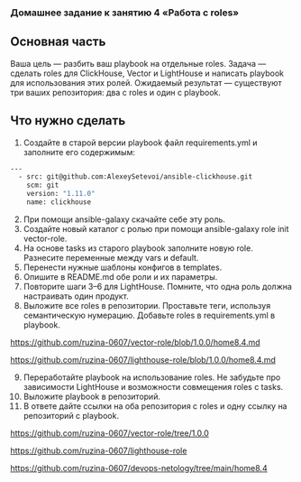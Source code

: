### Домашнее задание к занятию 4 «Работа с roles»

## Основная часть
Ваша цель — разбить ваш playbook на отдельные roles.
Задача — сделать roles для ClickHouse, Vector и LightHouse и написать playbook для использования этих ролей.
Ожидаемый результат — существуют три ваших репозитория: два с roles и один с playbook.

## Что нужно сделать
1. Создайте в старой версии playbook файл requirements.yml и заполните его содержимым:
```bash
---
  - src: git@github.com:AlexeySetevoi/ansible-clickhouse.git
    scm: git
    version: "1.11.0"
    name: clickhouse 
```
2. При помощи ansible-galaxy скачайте себе эту роль.
3. Создайте новый каталог с ролью при помощи ansible-galaxy role init vector-role.
4. На основе tasks из старого playbook заполните новую role. Разнесите переменные между vars и default.
5. Перенести нужные шаблоны конфигов в templates.
6. Опишите в README.md обе роли и их параметры.
7. Повторите шаги 3–6 для LightHouse. Помните, что одна роль должна настраивать один продукт.
8. Выложите все roles в репозитории. Проставьте теги, используя семантическую нумерацию. Добавьте roles в requirements.yml в playbook.

https://github.com/ruzina-0607/vector-role/blob/1.0.0/home8.4.md

https://github.com/ruzina-0607/lighthouse-role/blob/1.0.0/home8.4.md

9. Переработайте playbook на использование roles. Не забудьте про зависимости LightHouse и возможности совмещения roles с tasks.
10. Выложите playbook в репозиторий.
11. В ответе дайте ссылки на оба репозитория с roles и одну ссылку на репозиторий с playbook.
 
https://github.com/ruzina-0607/vector-role/tree/1.0.0

https://github.com/ruzina-0607/lighthouse-role

https://github.com/ruzina-0607/devops-netology/tree/main/home8.4
